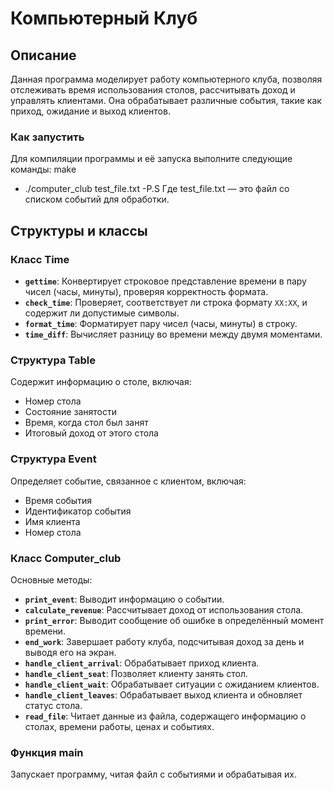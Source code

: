 # Компьютерный Клуб

## Описание

Данная программа моделирует работу компьютерного клуба, позволяя отслеживать время использования столов, рассчитывать доход и управлять клиентами. Она обрабатывает различные события, такие как приход, ожидание и выход клиентов.

### Как запустить
Для компиляции программы и её запуска выполните следующие команды:
make
- ./computer_club test_file.txt
-P.S Где test_file.txt — это файл со списком событий для обработки.
## Структуры и классы

### Класс Time

- **`gettime`**: Конвертирует строковое представление времени в пару чисел (часы, минуты), проверяя корректность формата.
- **`check_time`**: Проверяет, соответствует ли строка формату `XX:XX`, и содержит ли допустимые символы.
- **`format_time`**: Форматирует пару чисел (часы, минуты) в строку.
- **`time_diff`**: Вычисляет разницу во времени между двумя моментами.

### Структура Table

Содержит информацию о столе, включая:
- Номер стола
- Состояние занятости
- Время, когда стол был занят
- Итоговый доход от этого стола

### Структура Event

Определяет событие, связанное с клиентом, включая:
- Время события
- Идентификатор события
- Имя клиента
- Номер стола

### Класс Computer_club

Основные методы:
- **`print_event`**: Выводит информацию о событии.
- **`calculate_revenue`**: Рассчитывает доход от использования стола.
- **`print_error`**: Выводит сообщение об ошибке в определённый момент времени.
- **`end_work`**: Завершает работу клуба, подсчитывая доход за день и выводя его на экран.
- **`handle_client_arrival`**: Обрабатывает приход клиента.
- **`handle_client_seat`**: Позволяет клиенту занять стол.
- **`handle_client_wait`**: Обрабатывает ситуации с ожиданием клиентов.
- **`handle_client_leaves`**: Обрабатывает выход клиента и обновляет статус стола.
- **`read_file`**: Читает данные из файла, содержащего информацию о столах, времени работы, ценах и событиях.

### Функция main

Запускает программу, читая файл с событиями и обрабатывая их.
